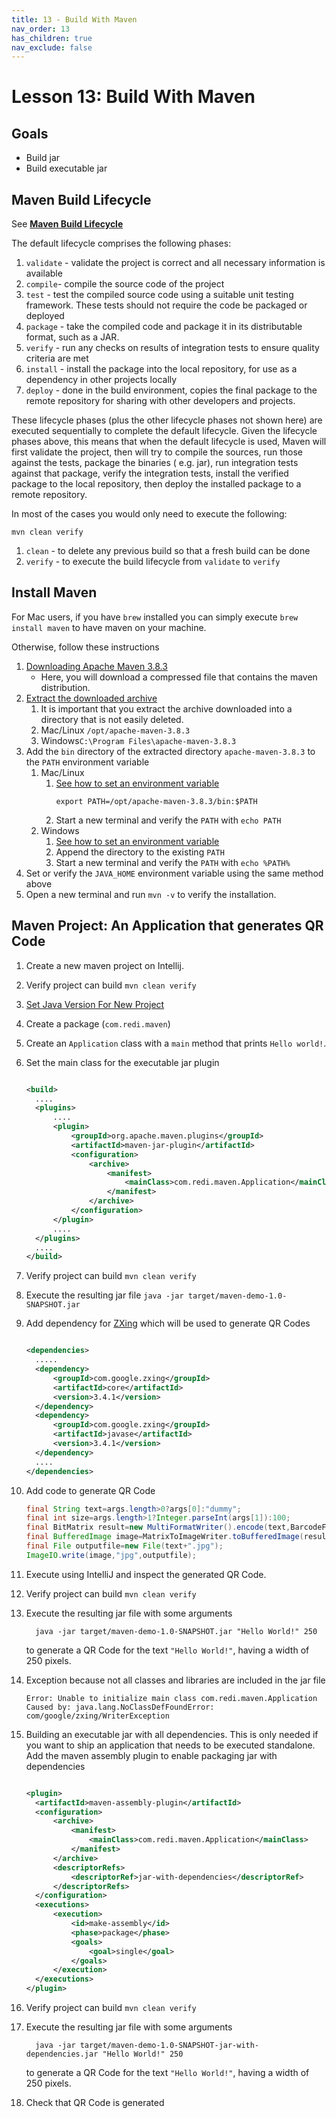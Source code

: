 ```yaml
---
title: 13 - Build With Maven
nav_order: 13
has_children: true
nav_exclude: false
---
```


# Lesson 13: Build With Maven

## Goals

- Build jar
- Build executable jar

## Maven Build Lifecycle

See [**Maven Build Lifecycle**](https://maven.apache.org/guides/introduction/introduction-to-the-lifecycle.html)

The default lifecycle comprises the following phases:

1. `validate` - validate the project is correct and all necessary information is available
2. `compile`- compile the source code of the project
3. `test` - test the compiled source code using a suitable unit testing framework. These tests should not require the
   code be packaged or deployed
4. `package` - take the compiled code and package it in its distributable format, such as a JAR.
5. `verify` - run any checks on results of integration tests to ensure quality criteria are met
6. `install` - install the package into the local repository, for use as a dependency in other projects locally
7. `deploy` - done in the build environment, copies the final package to the remote repository for sharing with other
   developers and projects.

These lifecycle phases (plus the other lifecycle phases not shown here) are executed sequentially to complete the
default lifecycle. Given the lifecycle phases above, this means that when the default lifecycle is used, Maven will
first validate the project, then will try to compile the sources, run those against the tests, package the binaries (
e.g. jar), run integration tests against that package, verify the integration tests, install the verified package to the
local repository, then deploy the installed package to a remote repository.

In most of the cases you would only need to execute the following:

```
mvn clean verify
```

1. `clean` - to delete any previous build so that a fresh build can be done
2. `verify` - to execute the build lifecycle from `validate` to `verify`

## Install Maven

For Mac users, if you have `brew` installed you can simply execute `brew install maven` to have maven on your machine.

Otherwise, follow these instructions

1. [Downloading Apache Maven 3.8.3](https://maven.apache.org/download.cgi)
    - Here, you will download a compressed file that contains the maven distribution.
2. [Extract the downloaded archive](https://maven.apache.org/install.html)
    1. It is important that you extract the archive downloaded into a directory that is not easily deleted.
    2. Mac/Linux `/opt/apache-maven-3.8.3`
    3. Windows`C:\Program Files\apache-maven-3.8.3`
3. Add the `bin` directory of the extracted directory `apache-maven-3.8.3` to the `PATH` environment variable
    1. Mac/Linux
        1. [See how to set an environment variable](https://stackoverflow.com/a/31546962)
            ```
            export PATH=/opt/apache-maven-3.8.3/bin:$PATH
            ```
        2. Start a new terminal and verify the `PATH` with `echo PATH`
    2. Windows
        1. [See how to set an environment variable](https://maven.apache.org/install.html#windows-tips)
        2. Append the directory to the existing `PATH`
        3. Start a new terminal and verify the `PATH` with `echo %PATH%`
4. Set or verify the `JAVA_HOME` environment variable using the same method above
5. Open a new terminal and run `mvn -v` to verify the installation.

## Maven Project: An Application that generates QR Code

1. Create a new maven project on Intellij.
2. Verify project can build `mvn clean verify`
3. [Set Java Version For New Project](https://maven.apache.org/plugins/maven-compiler-plugin/examples/set-compiler-source-and-target.html)
4. Create a package (`com.redi.maven`)
5. Create an `Application` class with a `main` method that prints `Hello world!`.
6. Set the main class for the executable jar plugin

      ```xml
    
    <build>
        ....
        <plugins>
            ....
            <plugin>
                <groupId>org.apache.maven.plugins</groupId>
                <artifactId>maven-jar-plugin</artifactId>
                <configuration>
                    <archive>
                        <manifest>
                            <mainClass>com.redi.maven.Application</mainClass>
                        </manifest>
                    </archive>
                </configuration>
            </plugin>
            ....
        </plugins>
        ....
    </build>
      ```

7. Verify project can build `mvn clean verify`
8. Execute the resulting jar file `java -jar target/maven-demo-1.0-SNAPSHOT.jar`
9. Add dependency for [ZXing](https://zxing.github.io/zxing/project-info.html) which will be used to generate QR Codes
    
      ```xml
    
    <dependencies>
        .....
        <dependency>
            <groupId>com.google.zxing</groupId>
            <artifactId>core</artifactId>
            <version>3.4.1</version>
        </dependency>
        <dependency>
            <groupId>com.google.zxing</groupId>
            <artifactId>javase</artifactId>
            <version>3.4.1</version>
        </dependency>
        ....
    </dependencies>
      ```

10. Add code to generate QR Code

      ```java
    final String text=args.length>0?args[0]:"dummy";
    final int size=args.length>1?Integer.parseInt(args[1]):100;
    final BitMatrix result=new MultiFormatWriter().encode(text,BarcodeFormat.QR_CODE,size,size,null);
    final BufferedImage image=MatrixToImageWriter.toBufferedImage(result);
    final File outputfile=new File(text+".jpg");
    ImageIO.write(image,"jpg",outputfile);
      ```

11. Execute using IntelliJ and inspect the generated QR Code.
12. Verify project can build `mvn clean verify`
13. Execute the resulting jar file with some arguments
      ```
        java -jar target/maven-demo-1.0-SNAPSHOT.jar "Hello World!" 250
      ```
    to generate a QR Code for the text `"Hello World!"`, having a width of 250 pixels.

14. Exception because not all classes and libraries are included in the jar file
      ```
      Error: Unable to initialize main class com.redi.maven.Application
      Caused by: java.lang.NoClassDefFoundError: com/google/zxing/WriterException
      ```

15. Building an executable jar with all dependencies. This is only needed if you want to ship an application that needs
    to be executed standalone. Add the maven assembly plugin to enable packaging jar with dependencies
      ```xml
    
    <plugin>
        <artifactId>maven-assembly-plugin</artifactId>
        <configuration>
            <archive>
                <manifest>
                    <mainClass>com.redi.maven.Application</mainClass>
                </manifest>
            </archive>
            <descriptorRefs>
                <descriptorRef>jar-with-dependencies</descriptorRef>
            </descriptorRefs>
        </configuration>
        <executions>
            <execution>
                <id>make-assembly</id>
                <phase>package</phase>
                <goals>
                    <goal>single</goal>
                </goals>
            </execution>
        </executions>
    </plugin>
      ```

16. Verify project can build `mvn clean verify`
17. Execute the resulting jar file with some arguments
      ```
        java -jar target/maven-demo-1.0-SNAPSHOT-jar-with-dependencies.jar "Hello World!" 250
      ```
    to generate a QR Code for the text `"Hello World!"`, having a width of 250 pixels.

18. Check that QR Code is generated
